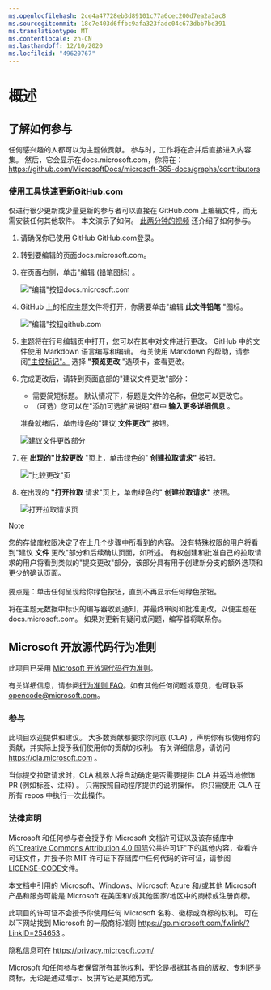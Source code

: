 ```yaml
---
ms.openlocfilehash: 2ce4a47728eb3d89101c77a6cec200d7ea2a3ac8
ms.sourcegitcommit: 18c7e403d6ffbc9afa323fadc04c673dbb7bd391
ms.translationtype: MT
ms.contentlocale: zh-CN
ms.lasthandoff: 12/10/2020
ms.locfileid: "49620767"
---
```

# <a name="overview"></a>概述

## <a name="learn-how-to-contribute"></a>了解如何参与

任何感兴趣的人都可以为主题做贡献。 参与时，工作将在合并后直接进入内容集。 然后，它会显示在docs.microsoft.com，你将在： <https://github.com/MicrosoftDocs/microsoft-365-docs/graphs/contributors>

### <a name="quickly-update-an-article-using-githubcom"></a>使用工具快速更新GitHub.com

仅进行很少更新或少量更新的参与者可以直接在 GitHub.com 上编辑文件，而无需安装任何其他软件。 本文演示了如何。 [此两分钟的视频](https://www.microsoft.com/videoplayer/embed/RE1XQTG) 还介绍了如何参与。

1. 请确保你已使用 GitHub GitHub.com登录。
2. 转到要编辑的页面docs.microsoft.com。
3. 在页面右侧，单击"编辑 (铅笔图标) 。 

   !["编辑"按钮docs.microsoft.com](compliance/media/quick-update-edit.png)

4. GitHub 上的相应主题文件将打开，你需要单击"编辑 **此文件铅笔** "图标。

   !["编辑"按钮github.com](compliance/media/quick-update-github.png)

5. 主题将在行号编辑页中打开，您可以在其中对文件进行更改。 GitHub 中的文件使用 Markdown 语言编写和编辑。 有关使用 Markdown 的帮助，请参阅["主控标记"。](https://guides.github.com/features/mastering-markdown/) 选择 **"预览更改** "选项卡，查看更改。

6. 完成更改后，请转到页面底部的"建议文件更改"部分：

   - 需要简短标题。 默认情况下，标题是文件的名称，但您可以更改它。
   - （可选）您可以在"添加可选扩展说明"框中 **输入更多详细信息** 。

   准备就绪后，单击绿色的"建议 **文件更改"** 按钮。

   ![建议文件更改部分](compliance/media/propose-file-change.png)

7. 在 **出现的"比较更改** "页上，单击绿色的" **创建拉取请求"** 按钮。

   !["比较更改"页](compliance/media/comparing-changes-page.png)

8. 在出现的 **"打开拉取** 请求"页上，单击绿色的" **创建拉取请求"** 按钮。

   ![打开拉取请求页](compliance/media/open-a-pull-request-page.png)

> [!NOTE]
> 您的存储库权限决定了在上几个步骤中所看到的内容。 没有特殊权限的用户将看到"建议 **文件** 更改"部分和后续确认页面，如所述。 有权创建和批准自己的拉取请求的用户将看到类似的"提交更改"部分，该部分具有用于创建新分支的额外选项和更少的确认页面。<br/><br/>要点是：单击任何呈现给你绿色按钮，直到不再显示任何绿色按钮。

将在主题元数据中标识的编写器收到通知，并最终审阅和批准更改，以便主题在docs.microsoft.com。 如果对更新有疑问或问题，编写器将联系你。

## <a name="microsoft-open-source-code-of-conduct"></a>Microsoft 开放源代码行为准则

此项目已采用 [Microsoft 开放源代码行为准则](https://opensource.microsoft.com/codeofconduct/)。

有关详细信息，请参阅[行为准则 FAQ](https://opensource.microsoft.com/codeofconduct/faq/)。如有其他任何问题或意见，也可联系 [opencode@microsoft.com](mailto:opencode@microsoft.com)。

### <a name="contributing"></a>参与

此项目欢迎提供和建议。  大多数贡献都要求你同意 (CLA) ，声明你有权使用你的贡献，并实际上授予我们使用你的贡献的权利。 有关详细信息，请访问 <https://cla.microsoft.com> 。

当你提交拉取请求时，CLA 机器人将自动确定是否需要提供 CLA 并适当地修饰 PR (例如标签、注释) 。 只需按照自动程序提供的说明操作。 你只需使用 CLA 在所有 repos 中执行一次此操作。

### <a name="legal-notices"></a>法律声明

Microsoft 和任何参与者会授予你 Microsoft 文档许可证以及该存储库中的["Creative Commons Attribution 4.0 国际](https://creativecommons.org/licenses/by/4.0/legalcode)公共许可证"下[](LICENSE)的其他内容，查看许可证文件，并授予你 MIT 许可证下存储库中任何[](https://opensource.org/licenses/MIT)代码的许可证，请参阅[LICENSE-CODE](LICENSE-CODE)文件。

本文档中引用的 Microsoft、Windows、Microsoft Azure 和/或其他 Microsoft 产品和服务可能是 Microsoft 在美国和/或其他国家/地区中的商标或注册商标。

此项目的许可证不会授予你使用任何 Microsoft 名称、徽标或商标的权利。 可在以下网站找到 Microsoft 的一般商标准则 <https://go.microsoft.com/fwlink/?LinkID=254653> 。

隐私信息可在 <https://privacy.microsoft.com/>

Microsoft 和任何参与者保留所有其他权利，无论是根据其各自的版权、专利还是商标，无论是通过暗示、反拼写还是其他方式。
